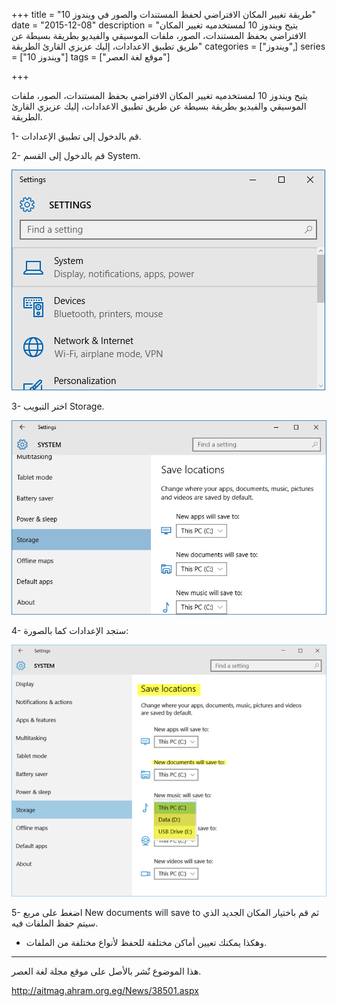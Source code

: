 +++
title = "طريقة تغيير المكان الافتراضي لحفظ المستندات والصور في ويندوز 10"
date = "2015-12-08"
description = "يتيح ويندوز 10 لمستخدميه تغيير المكان الافتراضي بحفظ المستندات، الصور، ملفات الموسيقي والفيديو بطريقة بسيطة عن طريق تطبيق الاعدادات، إليك عزيزي القارئ الطريقة"
categories = ["ويندوز",]
series = ["ويندوز 10"]
tags = ["موقع لغة العصر"]

+++

يتيح ويندوز 10 لمستخدميه تغيير المكان الافتراضي بحفظ المستندات، الصور، ملفات الموسيقي والفيديو بطريقة بسيطة عن طريق تطبيق الاعدادات، إليك عزيزي القارئ الطريقة.

1- قم بالدخول إلى تطبيق الإعدادات.

2- قم بالدخول إلى القسم System.

![1](images/2015-635851788929419794-941.png)

3- اختر التبويب Storage.

![2](images/2015-635851789092543130-254.png)

4- ستجد الإعدادات كما بالصورة:

![3](thumbnail-2015-635851789201760769-176.png)

5- اضغط على مربع New documents will save to ثم قم باختيار المكان الجديد الذي سيتم حفظ الملفات فيه.
- وهكذا يمكنك تعيين أماكن مختلفة للحفظ لأنواع مختلفة من الملفات.

---
هذا الموضوع نٌشر باﻷصل على موقع مجلة لغة العصر.

http://aitmag.ahram.org.eg/News/38501.aspx